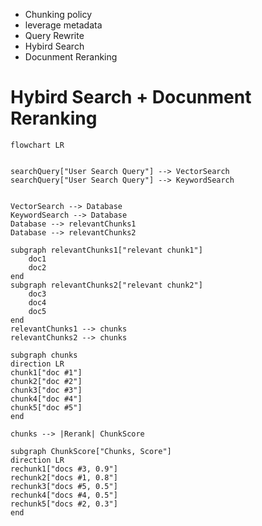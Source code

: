 - Chunking policy
- leverage metadata
- Query Rewrite
- Hybird Search 
- Docunment Reranking

# Hybird Search +  Docunment Reranking
```mermaid
flowchart LR


searchQuery["User Search Query"] --> VectorSearch
searchQuery["User Search Query"] --> KeywordSearch


VectorSearch --> Database
KeywordSearch --> Database
Database --> relevantChunks1
Database --> relevantChunks2

subgraph relevantChunks1["relevant chunk1"]
    doc1
    doc2
end
subgraph relevantChunks2["relevant chunk2"]
    doc3
    doc4
    doc5
end
relevantChunks1 --> chunks
relevantChunks2 --> chunks

subgraph chunks
direction LR
chunk1["doc #1"]
chunk2["doc #2"]
chunk3["doc #3"]
chunk4["doc #4"]
chunk5["doc #5"]
end

chunks --> |Rerank| ChunkScore

subgraph ChunkScore["Chunks, Score"]
direction LR
rechunk1["docs #3, 0.9"]
rechunk2["docs #1, 0.8"]
rechunk3["docs #5, 0.5"]
rechunk4["docs #4, 0.5"]
rechunk5["docs #2, 0.3"]
end

```